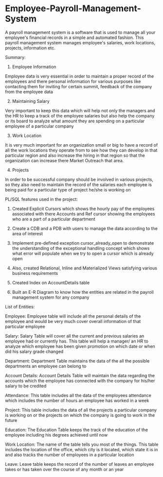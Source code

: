 # Employee-Payroll-Management-System

A payroll management system is a software that is used to manage all your employee's financial records in a simple and automated fashion. This payroll management system manages employee's salaries, work locations, projects, information etc.

Summary:
1.	Employee Information

Employee data is very essential in order to maintain a proper record of the employees and there personal information for various purposes like contacting them for inviting for certain summit, feedback of the company from the employee data

2.	Maintaining Salary

Very important to keep this data which will help not only the managers and the HR to keep a track of the employee salaries but also help the company or its board to analyze what amount they are spending on a particular employee of a particular company

3.	Work Location

It is very much important for an organization small or big to have a record of all the work locations they operate from to see how they can develop in that particular region and also increase the hiring in that region so that the organization can increase there Market Outreach that area.

4.	Projects

In order to be successful company should be involved in various projects, so they also need to maintain the record of the salaries each employee is being paid for a particular type of project he/she is working on

PL/SQL features used in the project:
1.	Created Explicit Cursors which shows the hourly pay of the employees associated with there Accounts and Ref cursor showing the employees who are a part of a particular department

2.	Create a CDB and a PDB with users to manage the data according to the area of interest

3.	Implement pre-defined exception cursor_already_open to demonstrate the understanding of the exceptional handling concept which shows what error will populate when we try to open a cursor which is already open

4.	Also, created Relational, Inline and Materialized Views satisfying various business requirements

5.	Created Index on AccountDetails table

6.	Built an E-R Diagram to know how the entities are related in the payroll management system for any company
 
List of Entities:

Employee:
Employee table will include all the personal details of the employee and would be very much cover overall information of that particular employee

Salary:
Salary Table will cover all the current and previous salaries an employee had or currently has. This table will help a manager/ an HR to analyze which employee has been given promotion on which date or when did his salary grade changed

Department:
Department Table maintains the data of the all the possible departments an employee can belong to

Account Details:
Account Details Table will maintain the data regarding the accounts which the employee has connected with the company for his/her salary to be credited

Attendance:
This table includes all the data of the employees attendance which includes the number of hours an employee has worked in a week

Project:
This table includes the data of all the projects a particular company is working on or the projects on which the company is going to work in the future

Education:
The Education Table keeps the track of the education of the employee including his degrees achieved until now

Work Location:
The name of the table tells you most of the things. This table includes the location of the office, which city is it located, which state it is in and also tracks the number of employees in a particular location

Leave:
Leave table keeps the record of the number of leaves an employee takes or has taken over the course of any month or an year
